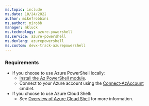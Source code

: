 ```yaml
---
ms.topic: include
ms.date: 10/24/2022
author: mikefrobbins
ms.author: mirobb
manager: mkluck
ms.technology: azure-powershell
ms.service: azure-powershell
ms.devlang: azurepowershell
ms.custom: devx-track-azurepowershell
---
```


### Requirements

* If you choose to use Azure PowerShell locally:
  * [Install the Az PowerShell module](/powershell/azure/install-az-ps).
  * Connect to your Azure account using the
    [Connect-AzAccount](/powershell/module/az.accounts/connect-azaccount) cmdlet.
* If you choose to use Azure Cloud Shell:
  * See [Overview of Azure Cloud Shell](../articles/cloud-shell/overview.md) for more information.
